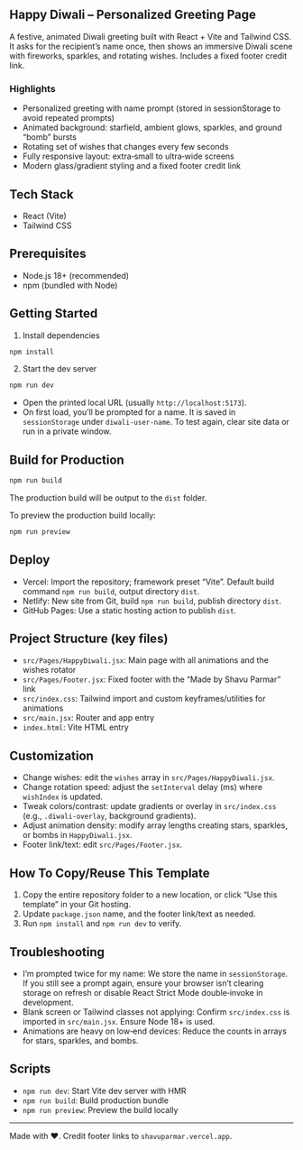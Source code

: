 ## Happy Diwali – Personalized Greeting Page

A festive, animated Diwali greeting built with React + Vite and Tailwind CSS. It asks for the recipient’s name once, then shows an immersive Diwali scene with fireworks, sparkles, and rotating wishes. Includes a fixed footer credit link.

### Highlights
- Personalized greeting with name prompt (stored in sessionStorage to avoid repeated prompts)
- Animated background: starfield, ambient glows, sparkles, and ground “bomb” bursts
- Rotating set of wishes that changes every few seconds
- Fully responsive layout: extra‑small to ultra‑wide screens
- Modern glass/gradient styling and a fixed footer credit link

## Tech Stack
- React (Vite)
- Tailwind CSS

## Prerequisites
- Node.js 18+ (recommended)
- npm (bundled with Node)

## Getting Started
1) Install dependencies
```bash
npm install
```

2) Start the dev server
```bash
npm run dev
```
- Open the printed local URL (usually `http://localhost:5173`).
- On first load, you’ll be prompted for a name. It is saved in `sessionStorage` under `diwali-user-name`. To test again, clear site data or run in a private window.

## Build for Production
```bash
npm run build
```
The production build will be output to the `dist` folder.

To preview the production build locally:
```bash
npm run preview
```

## Deploy
- Vercel: Import the repository; framework preset “Vite”. Default build command `npm run build`, output directory `dist`.
- Netlify: New site from Git, build `npm run build`, publish directory `dist`.
- GitHub Pages: Use a static hosting action to publish `dist`.

## Project Structure (key files)
- `src/Pages/HappyDiwali.jsx`: Main page with all animations and the wishes rotator
- `src/Pages/Footer.jsx`: Fixed footer with the “Made by Shavu Parmar” link
- `src/index.css`: Tailwind import and custom keyframes/utilities for animations
- `src/main.jsx`: Router and app entry
- `index.html`: Vite HTML entry

## Customization
- Change wishes: edit the `wishes` array in `src/Pages/HappyDiwali.jsx`.
- Change rotation speed: adjust the `setInterval` delay (ms) where `wishIndex` is updated.
- Tweak colors/contrast: update gradients or overlay in `src/index.css` (e.g., `.diwali-overlay`, background gradients).
- Adjust animation density: modify array lengths creating stars, sparkles, or bombs in `HappyDiwali.jsx`.
- Footer link/text: edit `src/Pages/Footer.jsx`.

## How To Copy/Reuse This Template
1) Copy the entire repository folder to a new location, or click “Use this template” in your Git hosting.
2) Update `package.json` name, and the footer link/text as needed.
3) Run `npm install` and `npm run dev` to verify.

## Troubleshooting
- I’m prompted twice for my name: We store the name in `sessionStorage`. If you still see a prompt again, ensure your browser isn’t clearing storage on refresh or disable React Strict Mode double‑invoke in development.
- Blank screen or Tailwind classes not applying: Confirm `src/index.css` is imported in `src/main.jsx`. Ensure Node 18+ is used.
- Animations are heavy on low‑end devices: Reduce the counts in arrays for stars, sparkles, and bombs.

## Scripts
- `npm run dev`: Start Vite dev server with HMR
- `npm run build`: Build production bundle
- `npm run preview`: Preview the build locally

---
Made with ❤️. Credit footer links to `shavuparmar.vercel.app`.
